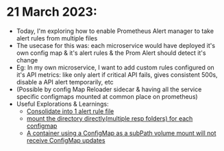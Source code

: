 # 21 March 2023:
- Today, I'm exploring how to enable Prometheus Alert manager to take alert rules from multiple files
- The usecase for this was: each microservice would have deployed it's own config map & it's alert rules & the Prom Alert should detect it's change
- Eg: In my own microservice, I want to add custom rules configured on it's API metrics: like only alert if critical API fails, gives consistent 500s, disable a API alert temporarily, etc 
- (Possible by config Map Reloader sidecar & having all the service specific configmaps mounted at common place on prometheus)
- Useful Explorations & Learnings: 
  - [Consolidate into 1 alert rule file](https://stackoverflow.com/questions/72599877/prometheus-k8s-extraconfigmapmounts-fails-to-load-multiple-files-to-the-same-dir)
  - [mount the directory directly(multiple resp folders) for each configmap](https://stackoverflow.com/questions/68905578/configmap-with-multiple-destination-folders)
  - [A container using a ConfigMap as a subPath volume mount will not receive ConfigMap updates](https://stackoverflow.com/questions/48561338/how-to-correctly-mount-configmap-with-subpath-in-kubernetes-not-update-configs)
